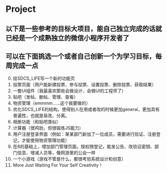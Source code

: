 # Project  

## 以下是一些参考的目标大项目，能自己独立完成的话就已经是一个成熟独立的微信小程序开发者了
## 可以在下面挑选一个或者自己创新一个为学习目标，每周完成一点

0. 给SDCS_LIFE写一个新的功能页
1. 投票页面（用户能新建投票、参与投票、设置投票、删除投票、获取结果）
2. 一套UI组件（我最喜欢那些会做设计、会做UI的工程师了）
3. 贴吧（发帖、删帖、管理、查看）
4. 物资管理（emmmm……这个我要做的）
5. 优化SDCS_LIFE的结构，使得别人在用或者改的时候更加general，更加具有普遍性，也就是易改、分离。
6. 相册功能（和贴吧类似）
7. 计算器（很鸡肋，但很锻炼JS能力）
8. 用户注册登录界面（例如：某某部门新加了一位成员，需要进行验证、注册登记，才能使用物资管理功能）
9. 在8的基础上，增加部门管理页面。按权限登记，能发公告、改验证密钥、部门信息、增减人员等，像网游里的公会一样
10. 一个小游戏（游戏不管是什么，都很考验系统设计和创意）
11. More Just Waiting For Your Self Creativity！
